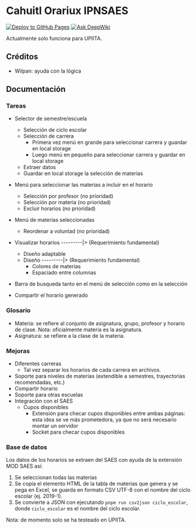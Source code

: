 # Cahuitl Orariux IPNSAES
[![Deploy to GitHub Pages](https://github.com/KebPericles/GeneradorHorarioUPIITA/actions/workflows/deploy.yml/badge.svg)](https://github.com/KebPericles/GeneradorHorarioUPIITA/actions/workflows/deploy.yml) [![Ask DeepWiki](https://deepwiki.com/badge.svg)](https://deepwiki.com/KebPericles/GeneradorHorarioUPIITA)

Actualmente solo funciona para UPIITA.

## Créditos

- Wilpan: ayuda con la lógica

## Documentación

### Tareas

- Selector de semestre/escuela
  - Selección de ciclo escolar
  - Selección de carrera
    - Primera vez menú en grande para seleccionar carrera y guardar en local storage
    - Luego menú en pequeño para seleccionar carrera y guardar en local storage
  - Extraer datos
  - Guardar en local storage la selección de materias

- Menú para seleccionar las materias a incluir en el horario

  - Selección por profesor (no prioridad)
  - Selección por materia (no prioridad)
  - Excluir horarios (no prioridad)

- Menú de materias seleccionadas

  - Reordenar a voluntad (no prioridad)

- Visualizar horarios ---------|> (Requerimiento fundamental)

  - Diseño adaptable
  - Diseño ---------|> (Requerimiento fundamental)
    - Colores de materias
    - Espaciado entre columnas

- Barra de busqueda tanto en el menú de selección como en la selección

- Compartir el horario generado

### Glosario

- Materia: se refiere al conjunto de asignatura, grupo, profesor y horario de clase. Nota: oficialmente materia es la asignatura.
- Asignatura: se refiere a la clase de la materia.

### Mejoras

- Diferentes carreras
  - Tal vez separar los horarios de cada carrera en archivos.
- Soporte para niveles de materias (extendible a semestres, trayectorias recomendadas, etc.)
- Compartir horario
- Soporte para otras escuelas
- Integración con el SAES
  - Cupos disponibles
    - Extensión para checar cupos disponibles entre ambas páginas: esta idea se ve más prometedora, ya que no será necesario montar un servidor
    - Socket para checar cupos disponibles

### Base de datos

Los datos de los horarios se extraen del SAES con ayuda de la extensión MOD SAES así:

1. Se seleccionan todas las materias
2. Se copia el elemento HTML de la tabla de materias que genera y se pega en Excel, se guarda en formato CSV UTF-8 con el nombre del ciclo escolar (ej. 2019-1).
3. Se convierte a JSON con ejecutando `pnpm run csv2json ciclo_escolar`, donde `ciclo_escolar` es el nombre del ciclo escolar.

Nota: de momento solo se ha testeado en UPIITA.
